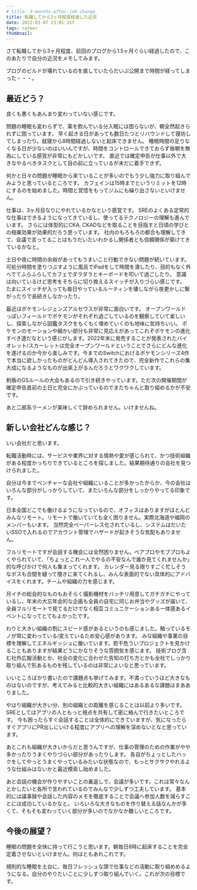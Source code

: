 ```yaml
---
# title: 3-months-after-job-change
title: 転職してから3ヶ月程度経過した近況
date: 2022-03-07 23:01 JST
tags: career
thumbnail:
---
```


さて転職してから3ヶ月程度、前回のブログから1.5ヶ月ぐらい経過したので、このあたりで自分の近況をメモしてみます。

ブログのビルドが壊れているのを直していたらだいぶ公開まで時間が経ってしまった・・・。

## 最近どう？

良くも悪くもあんまり変わっていない感じです。

問題の睡眠も変わらずで、薬を飲んでいる分入眠には困らないが、朝全然起きられずに困っています。
早く起きる日があっても数日たつとリバウンドして寝坊してしまったり。就寝から8時間経過しないと起床できません。
睡眠時間の足りなくなる日が少ないのはいいんですが、時間をコントロールできておらず毎朝を無為にしている感覚が非常にもどかしいです。
直近では確定申告が仕事以外で大きなやるべきタスクとして目の前に立っているが未だに着手できず。

何かと日々の問題が睡眠から来ていることが多いのでもう少し強力に取り組んでみようと思っているところです。
カフェインは15時までというリミットを12時にするのを始めました。時間と覚悟をもってジムにも繰り出さないといけません。

仕事は、3ヶ月目なりにやれているかなという感覚です。
SREのよくある定常的な仕事はできるようになってきているし、使ってるテクノロジーの理解も進んでいます。
さらには体型的にCKA, CKADなどを取ることを目指すと日頃の学びとの相乗効果が効果的だろう思っています。
社内のもろもろの都合も理解してきて、会議で言ってることはもうだいたいわかるし関係者とも信頼関係が築けてきているかなと。

土日や夜に時間の余裕があってもうまいこと行動できない問題が続いています。
可処分時間を塗りつぶすように風呂でiPadをして時間を潰したり、目的もなく外へでてふらふらしてカフェでダラダラとキーボードを叩いて過ごしたり。
意識は向いているけど思考をそちらに切り換えるスイッチが入りづらい感じです。
たまにスイッチが入っても毎日やっているルーティンを壊しながら夜更かしに繋がったりで長続きしなかったり。

最近はポケモンレジェンズアルセウスが非常に面白いです。
オープンワールドっぽいフィールドでポケモンがそれぞれ過ごしているのを観察していて楽しいし、探索しながら図鑑タスクをもくもく埋めていくのも地味に気持ちいい。
ポケモンのモーションや細かい部分も非常に見応えがあってこれぞポケモンの進化すべき道だなという感じがします。2022年末に発売することが発表されたバイオレット/スカーレットは完全オープンワールドということでさらにどんな進化を遂げるのか今から楽しみです。今までのSwitchにおけるポケモンシリーズ4作で本当に欲しかったものがどんどん導入されてきたので、完全新作でこれらの集大成になるようなものが出来上がるんだろうとワクワクしています。

剣盾のGSルールの大会もあるので引き続きやっています。ただ次の開催期間が確定申告直前の土日と完全にかぶっているのでまたちゃんと取り組めるかが不安です。

あと二郎系ラーメンが美味しくて辞められません。いけませんね。

## 新しい会社どんな感じ？

いい会社だと思います。

転職活動時には、サービスや業界に対する情熱や愛が感じられて、かつ技術組織がある程度かっちりできているところを探しました。結果期待通りの会社を見つけられました。

自分は今までベンチャーな会社や組織にいることが多かったからか、今の会社はいろんな部分がしっかりしていて、またいろんな部分をしっかりやってる印象です。

日本全国どこでも働けるようになっているので、オフィスはありますがほとんどみんなリモート。リモートで働いていても全く困りません。実際北海道や福岡のメンバーもいます。
当然完全ペーパーレス化されているし、システムはだいたいSSOで入れるのでアカウント管理でハザードが起きそうな気配もありません。

フルリモートですが会話する機会には全然困りません。ペアプロやモブプロもよくやられていて、「ちょっとこれ一人でやるの不安なんで誰か見てくれませんか」的な呼びかけで何人も集まってくれます。
カレンダー見る限りすごく忙しそうなボスも合間を縫って覗きに来てくれるし、みんな表面的でない具体的にアドバイスをくれます。チームや組織の力を感じます。

月イチの総会的なものもおそらく撮影機材をバッチリ用意してガチガチにやっているし、年末の大忘年会的な企画も全員の自宅に同じお弁当やグッズが届いて、全員フルリモートで見てるだけでなく相互コミュニケーションある一体感あるイベントになってとてもよかったです。

わりと大きい組織の割にスピード感があるというのも感じました。触っているモノが常に変わっている/変えているため安心感があります。
みな組織や事業の目標を理解してエネルギッシュに働いています。若干危ういプロジェクトを見かけることもありますが結果どうにかなりそうな雰囲気を感じます。
技術ブログ含む社外広報活動とか、社会の変化に合わせた告知の打ち方とかも全社でしっかり取り組んで形あるものを残しているのは非常によいなと思っています。

いいところばかり書いたので課題点も挙げてみます。不満っていうほど大きなものはないのですが、考えてみると比較的大きい組織にはあるあるな課題はまあありました。

やはり組織が大きい分、別の組織との距離を感じることは以前より多いです。
SREとしてはアプリの人ともっと視点を共有して密に絡んで行きたいところです。
今も困ったらすぐ会話することは全体的にできていますが、気になったらすぐアプリにPR出しにいける程度にアプリへの理解を深めないとなと思っています。

あとこれも組織が大きいからだと思うんですが、仕事の管理のための作業がやや多かったりうまくやりづらい部分があったりします。
各自がちょっとしたハックをしてやっとうまくやっているみたいな状態なので、もっとサクサクやれるような仕組みはないかと最近模索し始めました。

あと会話の機会が作りやすいことの裏返しで、会議が多いです。これは常々なんとかしたいと各所で言われているのでみんなで少しずつ工夫しています。
基本的には議事録や会話した内容のメモを徹底することで会議へ参加人数を減らすことには成功しているかなと。
いろいろな大きなものを作り替える話なんかが多くて、そもそも変わっていく部分が多いのでなかなか難しいところです。

## 今後の展望？

睡眠の問題を全快に持って行こうと思います。朝毎日8時に起床することを完全定着させないといけません。何はともあれこれです。

規則的な睡眠を土台に、毎日フレッシュな頭で仕事などの活動に取り組めめるようになる。自分のやりたいことに少しずつ取り組んでいく。これが次の目標です。
